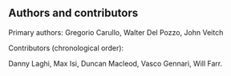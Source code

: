 Authors and contributors
------------------------

Primary authors: Gregorio Carullo, Walter Del Pozzo, John Veitch

Contributors (chronological order):

Danny Laghi,
Max Isi,
Duncan Macleod,
Vasco Gennari,
Will Farr.
